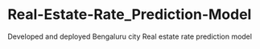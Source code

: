 # Real-Estate-Rate_Prediction-Model
Developed and deployed Bengaluru city Real estate rate prediction model 
